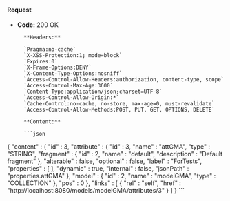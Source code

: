 #### Request

* **Code:** 200 OK

        **Headers:**

        `Pragma:no-cache`
        `X-XSS-Protection:1; mode=block`
        `Expires:0`
        `X-Frame-Options:DENY`
        `X-Content-Type-Options:nosniff`
        `Access-Control-Allow-Headers:authorization, content-type, scope`
        `Access-Control-Max-Age:3600`
        `Content-Type:application/json;charset=UTF-8`
        `Access-Control-Allow-Origin:*`
        `Cache-Control:no-cache, no-store, max-age=0, must-revalidate`
        `Access-Control-Allow-Methods:POST, PUT, GET, OPTIONS, DELETE`

        **Content:**

        ```json
    
{
  "content" : {
    "id" : 3,
    "attribute" : {
      "id" : 3,
      "name" : "attGMA",
      "type" : "STRING",
      "fragment" : {
        "id" : 2,
        "name" : "default",
        "description" : "Default fragment"
      },
      "alterable" : false,
      "optional" : false,
      "label" : "ForTests",
      "properties" : [ ],
      "dynamic" : true,
      "internal" : false,
      "jsonPath" : "properties.attGMA"
    },
    "model" : {
      "id" : 2,
      "name" : "modelGMA",
      "type" : "COLLECTION"
    },
    "pos" : 0
  },
  "links" : [ {
    "rel" : "self",
    "href" : "http://localhost:8080/models/modelGMA/attributes/3"
  } ]
}
        ```

